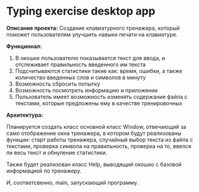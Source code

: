 # Typing exercise desktop app

**Описание проекта:** Создание клавиатурного тренажера, который поможет пользователям улучшить навыки печати на клавиатуре.


**Функционал:**
1. В окошке пользователю показывается текст для ввода, и отслеживает правильность введенного им текста
2. Подсчитываются статистики такие как: время, ошибки, а также количество введенных слов и символов в минуту
3. Возможность сбросить попытку
4. Возможность посмотреть информацию и приложении
5. Пользователь имеет возможность изменять содержание файла с текстами, которые предложены ему в качестве тренировочных


**Архитектура:**

Планируется создать класс основной класс Window, отвечающий за само отображение окна тренажера, в котором будут реализованы функции: старт работы тренажера, случайный выбор текста из файла с текстами, проверка символа на правильность, проверка на то, ввелся ли весь текст и обнуление статистики.

Также будет реализован класс Help, выводящий окошко с базовой информацией по тренажеру.

И, соответсвенно, main, запускающий программу.
